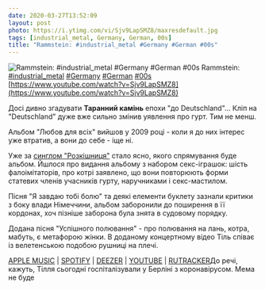 ```yaml
---
date: 2020-03-27T13:52:09
layout: post
photo: https://i.ytimg.com/vi/Sjv9LapSMZ8/maxresdefault.jpg
tags: [industrial_metal, Germany, German, 00s]
title: "Rammstein: #industrial_metal #Germany #German #00s"
---
```

![Rammstein: #industrial_metal #Germany #German #00s](https://i.ytimg.com/vi/Sjv9LapSMZ8/maxresdefault.jpg)
Rammstein: [#industrial_metal](/tags/#industrial_metal) [#Germany](/tags/#Germany) [#German](/tags/#German) [#00s](/tags/#00s) [https://www.youtube.com/watch?v=Sjv9LapSMZ8](https://www.youtube.com/watch?v=Sjv9LapSMZ8)

Досі дивно згадувати **Таранний камінь** епохи &quot;до Deutschland&quot;... Кліп на &quot;Deutschland&quot; дуже вже сильно змінив уявлення про гурт. Тим не менш.

Альбом &quot;Любов для всіх&quot; вийшов у 2009 році - коли я до них інтерес уже втратив, а вони до себе - іще ні.

Уже за [синглом &quot;Розкішниця&quot;](/2020-03-22-rammstein--industrial-metal-germany-german-00s) стало ясно, якого спрямування буде альбом. Йшлося про видання альбому з набором секс-іграшок: шість фалоімітаторів, про котрі заявлено, що вони повторюють форми статевих членів учасників гурту, наручниками і секс-мастилом.

Пісня &quot;Я завдаю тобі болю&quot; та деякі елементи буклету зазнали критики з боку влади Німеччини, альбом заборонили до поширення в її кордонах, хоч пізніше заборона була знята в судовому порядку.

Додана пісня &quot;Успішного полювання&quot; - про полювання на лань, котра, мабуть, є метафорою жінки. В доданому концертному відео Тіль співає із велетенською подобою рушниці на плечі.

[APPLE MUSIC](https://music.apple.com/ua/album/liebe-ist-f%C3%BCr-alle-da/1440735807?l=ru) \| [SPOTIFY](https://open.spotify.com/album/3pksjSyo1w4vAPOenAzM4Z) \| [DEEZER](https://www.deezer.com/album/422033?utm_source=deezer&amp;utm_content=album-422033&amp;utm_term=1601611822_1585303844&amp;utm_medium=web) \| [YOUTUBE](https://www.youtube.com/playlist?list=PLFI4qRuYmesAcD4hDX_W8BTcaJFfx7D30) \| [RUTRACKER](https://rutracker.org/forum/viewtopic.php?t=5732323)До речі, кажуть, Тілля сьогодні госпіталізували у Берліні з коронавірусом. Мема не буде